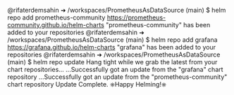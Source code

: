 @rifaterdemsahin ➜ /workspaces/PrometheusAsDataSource (main) $ helm repo add prometheus-community https://prometheus-community.github.io/helm-charts
"prometheus-community" has been added to your repositories
@rifaterdemsahin ➜ /workspaces/PrometheusAsDataSource (main) $ helm repo add grafana https://grafana.github.io/helm-charts
"grafana" has been added to your repositories
@rifaterdemsahin ➜ /workspaces/PrometheusAsDataSource (main) $ helm repo update
Hang tight while we grab the latest from your chart repositories...
...Successfully got an update from the "grafana" chart repository
...Successfully got an update from the "prometheus-community" chart repository
Update Complete. ⎈Happy Helming!⎈